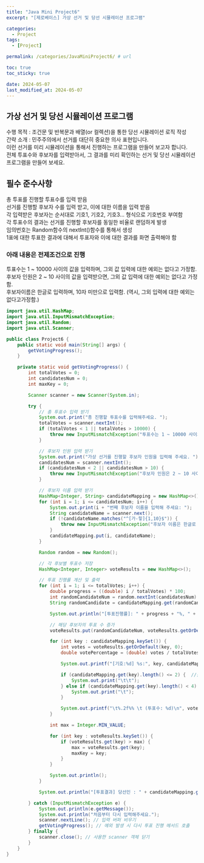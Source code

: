 ```yaml
---
title: "Java Mini Project6"
excerpt: "[제로베이스] 가상 선거 및 당선 시뮬레이션 프로그램"

categories:
  - Project
tags:
  - [Project]

permalink: /categories/JavaMiniProject6/ # url

toc: true
toc_sticky: true

date: 2024-05-07
last_modified_at: 2024-05-07
---
```


## 가상 선거 및 당선 시뮬레이션 프로그램
수행 목적 : 조건문 및 반복문과 배열(or 컬렉션)을 통한 당선 시뮬레이션 로직 작성<br>
간략 소개 : 민주주의에서 선거를 대단히 중요한 의사 표현입니다. <br>
이런 선거를 미리 시뮬레이션을 통해서 진행하는 프로그램을 만들어 보고자 합니다. <br>
전체 투표수와 후보자를 입력받아서, 그 결과를 미리 확인하는 선거 및 당선 시뮬레이션 프로그램을 만들어 보세요.<br>

## 필수 준수사항
총 투표를 진행할 투표수를 입력 받음<br>
선거를 진행할 후보자 수를 입력 받고, 이에 대한 이름을 입력 받음<br>
각 입력받은 후보자는 순서대로 기호1, 기호2, 기호3… 형식으로 기호번호 부여함<br>
각 투표수의 결과는 선거를 진행할 후보자를 동일한 비율로 랜덤하게 발생<br>
임의번호는 Random함수의 nextInt()함수를 통해서 생성<br>
1표에 대한 투표한 결과에 대해서 투표자와 이에 대한 결과를 화면 출력해야 함<br>

### 아래 내용은 전제조건으로 진행
투표수는 1 ~ 10000 사이의 값을 입력하며, 그외 값 입력에 대한 예외는 없다고 가정함.<br>
후보자 인원은 2 ~ 10 사이의 값을 입력받으면, 그외 값 입력에 대한 예외는 없다고 가정함.<br>
후보자이름은 한글로 입력하며, 10자 미만으로 입력함. (역시, 그외 입력에 대한 예외는 없다고가정함.)<br>

```java
import java.util.HashMap;
import java.util.InputMismatchException;
import java.util.Random;
import java.util.Scanner;

public class Project6 {
    public static void main(String[] args) {
        getVotingProgress();
    }

    private static void getVotingProgress() {
        int totalVotes = 0;
        int candidatesNum = 0;
        int maxKey = 0;

        Scanner scanner = new Scanner(System.in);

        try {
            // 총 투표수 입력 받기
            System.out.print("총 진행할 투표수를 입력해주세요. ");
            totalVotes = scanner.nextInt();
            if (totalVotes < 1 || totalVotes > 10000) {
                throw new InputMismatchException("투표수는 1 ~ 10000 사이의 값을 입력해주세요.");
            }

            // 후보자 인원 입력 받기
            System.out.print("가상 선거를 진행할 후보자 인원을 입력해 주세요. ");
            candidatesNum = scanner.nextInt();
            if (candidatesNum < 2 || candidatesNum > 10) {
                throw new InputMismatchException("후보자 인원은 2 ~ 10 사이의 값을 입력해주세요.");
            }

            // 후보자 이름 입력 받기
            HashMap<Integer, String> candidateMapping = new HashMap<>();
            for (int i = 1; i <= candidatesNum; i++) {
                System.out.print(i + "번째 후보자 이름을 입력해 주세요: ");
                String candidateName = scanner.next();
                if (!candidateName.matches("^[가-힣]{1,10}$")) {
                    throw new InputMismatchException("후보자 이름은 한글로 입력하며, 10자 미만으로 입력해주세요.");
                }
                candidateMapping.put(i, candidateName);
            }

            Random random = new Random();

            // 각 후보별 투표수 저장
            HashMap<Integer, Integer> voteResults = new HashMap<>();

            // 투표 진행률 계산 및 출력
            for (int i = 1; i <= totalVotes; i++) {
                double progress = ((double) i / totalVotes) * 100;
                int randomCandidateNum = random.nextInt(candidatesNum) + 1; // 후보자 번호는 1부터 시작하므로 +1
                String randomCandidate = candidateMapping.get(randomCandidateNum);

                System.out.println("[투표진행률]: " + progress + "%, " + i + "명 투표 => " + randomCandidate);

                // 해당 후보자의 투표 수 증가
                voteResults.put(randomCandidateNum, voteResults.getOrDefault(randomCandidateNum, 0) + 1);

                for (int key : candidateMapping.keySet()) {
                    int votes = voteResults.getOrDefault(key, 0);
                    double votePercentage = (double) votes / totalVotes * 100;

                    System.out.printf("[기호:%d] %s:", key, candidateMapping.get(key)); //기호와 이름 출력

                    if (candidateMapping.get(key).length() <= 2) {  //출력화면에서 간격을 유지하기 위한 조건문
                        System.out.print("\t\t");
                    } else if (candidateMapping.get(key).length() < 4) {
                        System.out.print("\t");
                    }

                    System.out.printf("\t%.2f%% \t (투표수: %d)\n", votePercentage, votes); //개인별 비율과 투표수 출력
                }

                int max = Integer.MIN_VALUE;

                for (int key : voteResults.keySet()) {
                    if (voteResults.get(key) > max) {
                        max = voteResults.get(key);
                        maxKey = key;
                    }
                }

                System.out.println();
            }

            System.out.println("[투표결과] 당선인 : " + candidateMapping.get(maxKey));

        } catch (InputMismatchException e) {
            System.out.println(e.getMessage());
            System.out.println("처음부터 다시 입력해주세요.");
            scanner.nextLine(); // 입력 버퍼 비우기
            getVotingProgress(); // 예외 발생 시 다시 투표 진행 메서드 호출
        } finally {
            scanner.close(); // 사용한 scanner 객체 닫기
        }
    }
}
```
